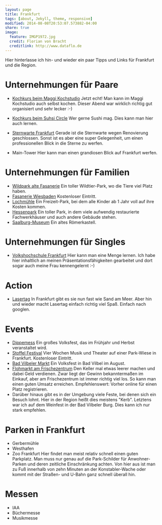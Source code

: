 ```yaml
---
layout: page
title: Frankfurt
tags: [about, Jekyll, theme, responsive]
modified: 2014-08-08T20:53:07.573882-04:00
share: true
image:
  feature: IMGP1972.jpg
  credit: Florian von Bracht
  creditlink: http://www.dataflo.de
---
```


Hier hinterlasse ich hin- und wieder ein paar Tipps und Links für Frankfurt und die Region.


# Unternehmungen für Paare

* [Kochkurs beim Maggi Kochstudio](https://www.maggi.de/maggi-kochstudio/treffs/frankfurt/Kochkurse)  Jetzt echt! Man kann im Maggi Kochstudio auch selbst kochen. Dieser Abend war wirklich richtig gut organisiert und sehr lecker :-)
* [Kochkurs beim Suhsi Circle](http://www.sushi-circle.de/kochkurse-bei-sushi-circle.html)  Wer gerne Sushi mag. Dies kann man hier auch lernen.  
* [Sternwarte Frankfurt](http://www.physikalischer-verein.de/index.php/sternwarte)  Gerade ist die Sternwarte wegen Renovierung geschlossen. Sonst ist es aber eine super Gelegenheit, um einen professionellen Blick in die Sterne zu werfen.

* Main-Tower  Hier kann man einen grandiosen Blick auf Frankfurt werfen.

# Unternehmungen für Familien

* [Wildpark alte Fasanerie](www.erlebnis-wildpark.de)  Ein toller Wildtier-Park, wo die Tiere viel Platz haben.
* [Fasanerie Wiesbaden](fasanerie.net/)  Kostenloser Eintritt.
* [Lochmühle](http://www.lochmuehle.de/)  Ein Freizeit-Park, bei dem alle Kinder ab 1 Jahr voll auf ihre Kosten kommen.
* [Hessenpark](http://www.hessenpark.de/)  Ein toller Park, in dem viele aufwendig restaurierte Fachwerkhäuser und auch andere Gebäude stehen.
* [Saalburg-Museum](http://www.saalburgmuseum.de/)  Ein altes Römerkastell.


# Unternehmungen für Singles

* [Volkshochschule Frankfurt](https://www.vhs.frankfurt.de/)  Hier kann man eine Menge lernen. Ich habe hier inhaltlich an meinen Präsentationsfähigkeiten gearbeitet und dort sogar auch meine Frau kennengelernt :-)

# Action

* [Lasertag](www.lasertag-frankfurt.de/)  In Frankfurt gibt es sie nun fast wie Sand am Meer. Aber hin und wieder macht Lasertag einfach richtig viel Spaß. Einfach nach googlen.


# Events

* [Dippemess](http://www.dippemess.de/)  Ein großes Volksfest, das im Frühjahr und Herbst veranstaltet wird.
* [Stoffel Festival](www.stalburg.de/stoffel/info/)  Vier Wochen Musik und Theater auf einer Park-Wiese in Frankfurt. Kostenloser Eintritt.
* [Bad Vilbeler Markt](http://www.bad-vilbel-markt.de/)  Ein Volksfest in Bad Vilbel im August.
* [Flohmarkt am Frischezentrum](http://www.flohmarkt-frankfurt.com/flohmarkt-frischezentrum-frankfurt-kalbach/)  Den Keller mal etwas leerer machen und dabei Geld verdienen. Zwar liegt der Gewinn bekanntermaßen im Einkauf, aber am Frischezentrum ist immer richtig viel los. So kann man einen guten Umsatz erreichen. Empfehlenswert: Vorher online für einen Platz registrieren.
* Darüber hinaus gibt es in der Umgebung viele Feste, bei denen sich ein Besuch lohnt. Hier in der Region heißt dies meistens "Kerb". Letztens war ich auf dem Weinfest in der Bad Vilbeler Burg. Dies kann ich nur stark empfehlen.

# Parken in Frankfurt
 * Gerbermühle
 * Westhafen
 * Zoo Frankfurt
  Hier findet man meist relativ schnell einen guten Parkplatz. Man muss nur genau auf die Park-Schilder für Anwohner-Parken und deren zeitliche Einschränkung achten. Von hier aus ist man zu Fuß innerhalb von zehn Minuten an der Konstabler-Wache oder kommt mit der Straßen- und U-Bahn ganz schnell überall hin.

# Messen

* IAA
* Büchermesse
* Musikmesse
